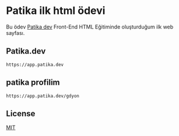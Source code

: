 # Patika ilk html ödevi

Bu ödev [Patika dev](https://app.patika.dev) Front-End HTML Eğitiminde oluşturduğum ilk web sayfası. 
## Patika.dev


```
https://app.patika.dev 
```
## patika profilim
```
https://app.patika.dev/gdyon
```


## License

[MIT](https://choosealicense.com/licenses/mit)
